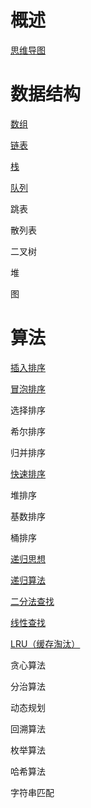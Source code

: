 # 概述
[思维导图](https://github.com/yihonglei/thinking-in-algorithms/tree/master/docs)

# 数据结构

[数组](https://blog.csdn.net/yhl_jxy/article/details/51760123)

[链表](https://jpeony.blog.csdn.net/article/details/83856317)

[栈](https://jpeony.blog.csdn.net/article/details/53418330)

[队列](https://jpeony.blog.csdn.net/article/details/83824928)

跳表

散列表

二叉树

堆

图

# 算法

[插入排序](https://blog.csdn.net/yhl_jxy/article/details/84196921)

[冒泡排序](https://blog.csdn.net/yhl_jxy/article/details/84136410)

选择排序

希尔排序

归并排序

[快速排序](https://blog.csdn.net/yhl_jxy/article/details/84136438)

堆排序

基数排序

桶排序

[递归思想](https://blog.csdn.net/yhl_jxy/article/details/83959354)

[递归算法](https://blog.csdn.net/yhl_jxy/article/details/54976532)

[二分法查找](https://blog.csdn.net/yhl_jxy/article/details/83743795)

[线性查找](https://jpeony.blog.csdn.net/article/details/83743273)

[LRU（缓存淘汰）](https://blog.csdn.net/yhl_jxy/article/details/108117414)

贪心算法

分治算法

动态规划

回溯算法

枚举算法

哈希算法

字符串匹配
